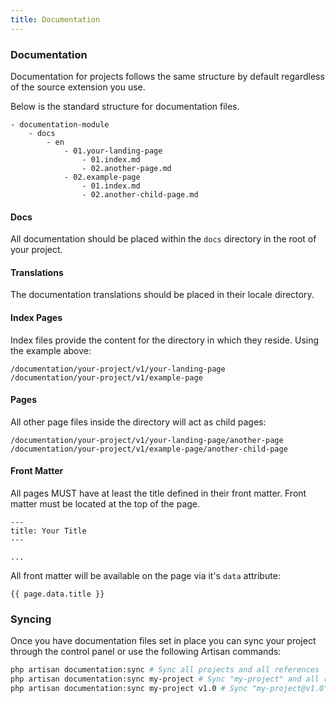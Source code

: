 ```yaml
---
title: Documentation
---
```


### Documentation

Documentation for projects follows the same structure by default regardless of the source extension you use.

Below is the standard structure for documentation files.

    - documentation-module
        - docs
            - en
                - 01.your-landing-page
                    - 01.index.md
                    - 02.another-page.md
                - 02.example-page
                    - 01.index.md
                    - 02.another-child-page.md
                
#### Docs

All documentation should be placed within the `docs` directory in the root of your project.

#### Translations

The documentation translations should be placed in their locale directory.

#### Index Pages

Index files provide the content for the directory in which they reside. Using the example above:

    /documentation/your-project/v1/your-landing-page
    /documentation/your-project/v1/example-page
    
#### Pages

All other page files inside the directory will act as child pages:

    /documentation/your-project/v1/your-landing-page/another-page
    /documentation/your-project/v1/example-page/another-child-page

#### Front Matter

All pages MUST have at least the title defined in their front matter. Front matter must be located at the top of the page.


    ---
    title: Your Title
    ---
    
    ...


All front matter will be available on the page via it's `data` attribute:

```twig
{{ page.data.title }}
```

### Syncing

Once you have documentation files set in place you can sync your project through the control panel or use the following Artisan commands:

```bash
php artisan documentation:sync # Sync all projects and all references
php artisan documentation:sync my-project # Sync "my-project" and all references
php artisan documentation:sync my-project v1.0 # Sync "my-project@v1.0" only
```
